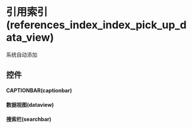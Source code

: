 # 引用索引(references_index_index_pick_up_data_view)  <!-- {docsify-ignore-all} -->


系统自动添加




## 控件
#### CAPTIONBAR(captionbar)

#### 数据视图(dataview)

#### 搜索栏(searchbar)



<script>
 const { createApp } = Vue
  createApp({
    data() {
      return {

      }
    }
  }).use(ElementPlus).mount('#app')
</script>